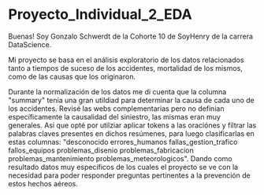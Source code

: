 # Proyecto_Individual_2_EDA

Buenas! Soy Gonzalo Schwerdt de la Cohorte 10 de SoyHenry de la carrera DataScience.  

Mi proyecto se basa en el análisis exploratorio de los datos relacionados tanto a tiempos de suceso de los accidentes, mortalidad de los mismos, como de las causas que los originaron.  

Durante la normalización de los datos me di cuenta que la columna "summary" tenía una gran utildiad para determinar la causa de cada uno de los accidentes.   Revisé las webs complementarias pero no definian específicamente la causalidad del siniestro, las mismas eran muy generales. Asi que opté por utilziar aplicar tokens a las oraciónes y filtrar las palabras claves presentes en dichos resúmenes, para luego clasificarlas en estas columnas: "desconocido	errores_humanos	fallas_gestion_trafico	fallos_equipos	problemas_disenio	problemas_fabricacion	problemas_mantenimiento	problemas_meteorologicos". Dando como resultado datos muy específicos de los cuales el proyecto se ve con la necesidad para poder responder preguntas pertinentes a la prevención de estos hechos aéreos.
